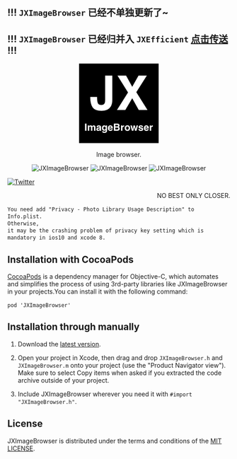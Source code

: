 ## !!! `JXImageBrowser` 已经不单独更新了~ 
## !!! `JXImageBrowser` 已经归并入 `JXEfficient` [点击传送](https://github.com/augsun/JXEfficient) !!!

<p align="center" >
  <img src="https://raw.githubusercontent.com/augsun/JXImageBrowser/master/JXImageBrowserSample/JXImageBrowser/Assets.xcassets/AppIcon.appiconset/JXImageBrowser_180.png" alt="JXImageBrowser" title="JXImageBrowser">
</p>

<p align="center" >
Image browser.
</p>

<p align="center" >
  <img src="https://raw.githubusercontent.com/augsun/Resources/master/JXImageBrowser/JXImageBrowserGif_0.gif" alt="JXImageBrowser" title="JXImageBrowser">
  <img src="https://raw.githubusercontent.com/augsun/Resources/master/JXImageBrowser/JXImageBrowserGif_1.gif" alt="JXImageBrowser" title="JXImageBrowser">
  <img src="https://raw.githubusercontent.com/augsun/Resources/master/JXImageBrowser/JXImageBrowserGif_2.gif" alt="JXImageBrowser" title="JXImageBrowser">
</p>

[![Twitter](https://img.shields.io/badge/twitter-@jianxingangel-blue.svg?style=flat-square)](http://twitter.com/jianxingangel)

<p align="right" >
NO BEST ONLY CLOSER.
</p>



```
You need add "Privacy - Photo Library Usage Description" to Info.plist. 
Otherwise, 
it may be the crashing problem of privacy key setting which is mandatory in ios10 and xcode 8.
```

## Installation with CocoaPods 
[CocoaPods](http://cocoapods.org) is a dependency manager for Objective-C, which automates and simplifies the process of using 3rd-party libraries like JXImageBrowser in your projects.You can install it with the following command:

    pod 'JXImageBrowser'

## Installation through manually

1. Download the [latest version](https://github.com/augsun/JXImageBrowser/archive/master.zip).

2. Open your project in Xcode, then drag and drop `JXImageBrowser.h` and `JXImageBrowser.m` onto your project (use the "Product Navigator view"). Make sure to select Copy items when asked if you extracted the code archive outside of your project.
3. Include JXImageBrowser wherever you need it with `#import "JXImageBrowser.h"`.

## License
JXImageBrowser is distributed under the terms and conditions of the [MIT LICENSE](http://rem.mit-license.org/).

